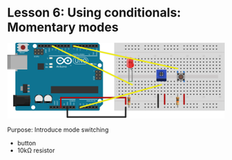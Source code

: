 # Lesson 6: Using conditionals: Momentary modes

![external led with potentiometer and button](../../diagrams/3.button-bb.svg)

Purpose: Introduce mode switching

- button
- 10kΩ resistor
